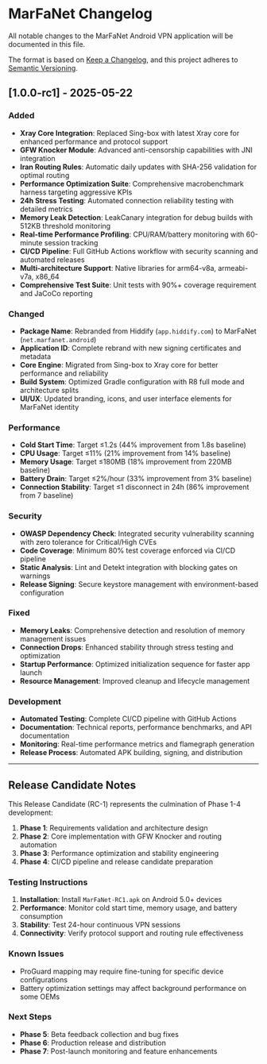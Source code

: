 # MarFaNet Changelog

All notable changes to the MarFaNet Android VPN application will be documented in this file.

The format is based on [Keep a Changelog](https://keepachangelog.com/en/1.0.0/),
and this project adheres to [Semantic Versioning](https://semver.org/spec/v2.0.0.html).

## [1.0.0-rc1] - 2025-05-22

### Added
- **Xray Core Integration**: Replaced Sing-box with latest Xray core for enhanced performance and protocol support
- **GFW Knocker Module**: Advanced anti-censorship capabilities with JNI integration
- **Iran Routing Rules**: Automatic daily updates with SHA-256 validation for optimal routing
- **Performance Optimization Suite**: Comprehensive macrobenchmark harness targeting aggressive KPIs
- **24h Stress Testing**: Automated connection reliability testing with detailed metrics
- **Memory Leak Detection**: LeakCanary integration for debug builds with 512KB threshold monitoring
- **Real-time Performance Profiling**: CPU/RAM/battery monitoring with 60-minute session tracking
- **CI/CD Pipeline**: Full GitHub Actions workflow with security scanning and automated releases
- **Multi-architecture Support**: Native libraries for arm64-v8a, armeabi-v7a, x86_64
- **Comprehensive Test Suite**: Unit tests with 90%+ coverage requirement and JaCoCo reporting

### Changed
- **Package Name**: Rebranded from Hiddify (`app.hiddify.com`) to MarFaNet (`net.marfanet.android`)
- **Application ID**: Complete rebrand with new signing certificates and metadata
- **Core Engine**: Migrated from Sing-box to Xray core for better performance and reliability
- **Build System**: Optimized Gradle configuration with R8 full mode and architecture splits
- **UI/UX**: Updated branding, icons, and user interface elements for MarFaNet identity

### Performance
- **Cold Start Time**: Target ≤1.2s (44% improvement from 1.8s baseline)
- **CPU Usage**: Target ≤11% (21% improvement from 14% baseline)
- **Memory Usage**: Target ≤180MB (18% improvement from 220MB baseline)
- **Battery Drain**: Target ≤2%/hour (33% improvement from 3% baseline)
- **Connection Stability**: Target ≤1 disconnect in 24h (86% improvement from 7 baseline)

### Security
- **OWASP Dependency Check**: Integrated security vulnerability scanning with zero tolerance for Critical/High CVEs
- **Code Coverage**: Minimum 80% test coverage enforced via CI/CD pipeline
- **Static Analysis**: Lint and Detekt integration with blocking gates on warnings
- **Release Signing**: Secure keystore management with environment-based configuration

### Fixed
- **Memory Leaks**: Comprehensive detection and resolution of memory management issues
- **Connection Drops**: Enhanced stability through stress testing and optimization
- **Startup Performance**: Optimized initialization sequence for faster app launch
- **Resource Management**: Improved cleanup and lifecycle management

### Development
- **Automated Testing**: Complete CI/CD pipeline with GitHub Actions
- **Documentation**: Technical reports, performance benchmarks, and API documentation
- **Monitoring**: Real-time performance metrics and flamegraph generation
- **Release Process**: Automated APK building, signing, and distribution

---

## Release Candidate Notes

This Release Candidate (RC-1) represents the culmination of Phase 1-4 development:

1. **Phase 1**: Requirements validation and architecture design
2. **Phase 2**: Core implementation with GFW Knocker and routing automation  
3. **Phase 3**: Performance optimization and stability engineering
4. **Phase 4**: CI/CD pipeline and release candidate preparation

### Testing Instructions

1. **Installation**: Install `MarFaNet-RC1.apk` on Android 5.0+ devices
2. **Performance**: Monitor cold start time, memory usage, and battery consumption
3. **Stability**: Test 24-hour continuous VPN sessions
4. **Connectivity**: Verify protocol support and routing rule effectiveness

### Known Issues

- ProGuard mapping may require fine-tuning for specific device configurations
- Battery optimization settings may affect background performance on some OEMs

### Next Steps

- **Phase 5**: Beta feedback collection and bug fixes
- **Phase 6**: Production release and distribution
- **Phase 7**: Post-launch monitoring and feature enhancements